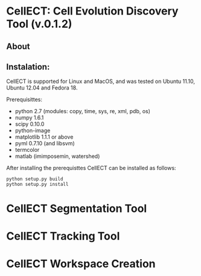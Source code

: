 CellECT: Cell Evolution Discovery Tool (v.0.1.2)
======================================

About
-----


Instalation:
------------

CellECT is supported for Linux and MacOS, and was tested on Ubuntu 11.10, Ubuntu 12.04 and Fedora 18.

Prerequisittes:

* python 2.7 (modules: copy, time, sys, re, xml, pdb, os)
* numpy 1.6.1
* scipy 0.10.0
* python-image
* matplotlib 1.1.1 or above
* pyml 0.7.10 (and libsvm)
* termcolor
* matlab (imimposemin, watershed)

After installing the prerequisttes CellECT can be installed as follows:

```
python setup.py build
python setup.py install 
```



CellECT Segmentation Tool
=========================




CellECT Tracking Tool
=====================




CellECT Workspace Creation
==========================
